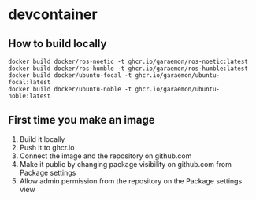 # devcontainer

## How to build locally
```
docker build docker/ros-noetic -t ghcr.io/garaemon/ros-noetic:latest
docker build docker/ros-humble -t ghcr.io/garaemon/ros-humble:latest
docker build docker/ubuntu-focal -t ghcr.io/garaemon/ubuntu-focal:latest
docker build docker/ubuntu-noble -t ghcr.io/garaemon/ubuntu-noble:latest
```
## First time you make an image

1. Build it locally
2. Push it to ghcr.io
3. Connect the image and the repository on github.com
4. Make it public by changing package visibility on github.com from Package settings
5. Allow admin permission from the repository on the Package settings view
